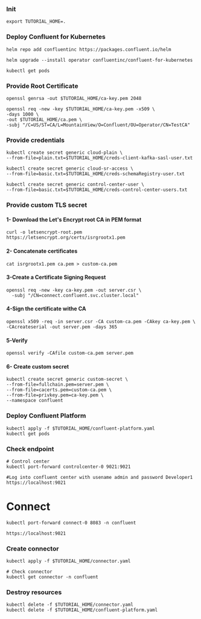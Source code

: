 ### Init

```
export TUTORIAL_HOME=.
```

### Deploy Confluent for Kubernetes
```
helm repo add confluentinc https://packages.confluent.io/helm

helm upgrade --install operator confluentinc/confluent-for-kubernetes

kubectl get pods
```

### Provide Root Certificate
```
openssl genrsa -out $TUTORIAL_HOME/ca-key.pem 2048
```
```
openssl req -new -key $TUTORIAL_HOME/ca-key.pem -x509 \
-days 1000 \
-out $TUTORIAL_HOME/ca.pem \
-subj "/C=US/ST=CA/L=MountainView/O=Confluent/OU=Operator/CN=TestCA"
```
### Provide credentials
```
kubectl create secret generic cloud-plain \
--from-file=plain.txt=$TUTORIAL_HOME/creds-client-kafka-sasl-user.txt

kubectl create secret generic cloud-sr-access \
--from-file=basic.txt=$TUTORIAL_HOME/creds-schemaRegistry-user.txt

kubectl create secret generic control-center-user \
--from-file=basic.txt=$TUTORIAL_HOME/creds-control-center-users.txt
```

### Provide custom TLS secret

#### 1- Download the Let's Encrypt root CA in PEM format
```
curl -o letsencrypt-root.pem https://letsencrypt.org/certs/isrgrootx1.pem
```
#### 2- Concatenate certificates
```
cat isrgrootx1.pem ca.pem > custom-ca.pem
```
#### 3-Create a Certificate Signing Request
```
openssl req -new -key ca-key.pem -out server.csr \                    
  -subj "/CN=connect.confluent.svc.cluster.local"
```
#### 4-Sign the certificate withe CA
```
openssl x509 -req -in server.csr -CA custom-ca.pem -CAkey ca-key.pem \
-CAcreateserial -out server.pem -days 365
```
#### 5-Verify
```
openssl verify -CAfile custom-ca.pem server.pem
```
#### 6- Create custom secret
```
kubectl create secret generic custom-secret \
--from-file=fullchain.pem=server.pem \
--from-file=cacerts.pem=custom-ca.pem \
--from-file=privkey.pem=ca-key.pem \
--namespace confluent
```
### Deploy Confluent Platform
```
kubectl apply -f $TUTORIAL_HOME/confluent-platform.yaml
kubectl get pods
```

### Check endpoint
```
# Control center
kubectl port-forward controlcenter-0 9021:9021
```
```
#Log into confluent center with usename admin and password Developer1
https://localhost:9021
```
# Connect
```
kubectl port-forward connect-0 8083 -n confluent
```
```
https://localhost:9021
```

### Create connector
```
kubectl apply -f $TUTORIAL_HOME/connector.yaml

# Check connector 
kubectl get connector -n confluent
```

### Destroy resources
```
kubectl delete -f $TUTORIAL_HOME/connector.yaml
kubectl delete -f $TUTORIAL_HOME/confluent-platform.yaml
```